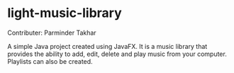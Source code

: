 # light-music-library
Contributer: Parminder Takhar

A simple Java project created using JavaFX. It is a music library that provides the ability to add, edit, delete and play music from your computer. Playlists can also be created. 
